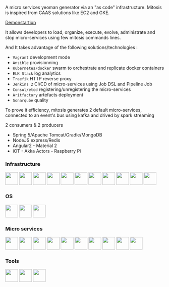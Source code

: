 A micro services yeoman generator via an "as code" infrastructure. Mitosis is inspired from CAAS solutions like EC2 and GKE.

[Demonstartion](https://github.com/NirbyApp/generator-mitosis/tree/demo)

It allows developers to load, organize, execute, evolve, administrate and stop micro-services using few mitosis commands lines.

And It takes advantage of the following solutions/technologies :

- `Vagrant` development mode 
- `Ansible` provisionning
- `Kubernetes/docker` swarm to orchestrate and replicate docker containers
- `ELK Stack` log analytics
- `Traefik` HTTP reverse proxy
- `Jenkins 2` CI/CD of micro-services using Job DSL and Pipeline Job
- `Consul/etcd` registering/unregistering the micro-services
- `Aritfactory` artefacts deployment
- `Sonarqube` quality

To prove it efficiency, mitosis generates 2 default micro-services, connected to an event's bus using kafka and drived by spark streaming

2 consumers & 2 producers

- Spring 5/Apache Tomcat/Gradle/MongoDB
- NodeJS express/Redis
- Angular2 - Material 2
- iOT - Akka Actors - Raspberry Pi

<h3>Infrastructure </h3> 
<img src="https://avatars2.githubusercontent.com/u/1714870?v=3&s=200" height="40" />
<img src="https://www.vagrantup.com/assets/images/logo-header-53d0bd25.png" height="40" />
<img src="https://upload.wikimedia.org/wikipedia/fr/thumb/4/4b/Ansible_logo.png/120px-Ansible_logo.png" height="40" />
<img src="https://www.docker.com/sites/default/files/moby.svg" height="40" />
<img src="https://jenkins.io/images/226px-Jenkins_logo.svg.png" height="40" />
<img src="https://www.docker.com/sites/default/files/docker-swarm-hero2.png" height="40" />
<img src="https://opencredo.com/wp-content/uploads/2015/12/kubernetes.png" height="40" />
<img src="https://traefik.io/traefik.logo.png" height="40"/>
<img src="https://blog.osones.com/images/docker/etcd.png" height="40"/>
<img src="http://blog.soat.fr/wp-content/uploads/2016/06/consul.png" height="40"/>
<img src="https://dab1nmslvvntp.cloudfront.net/wp-content/uploads/2016/05/1462437187elk-logo.png" height="40"/>
<br/>
<h3>OS </h3> 
<img src="https://blog.osones.com/images/docker/coreos.png" height="40"/>
<img src="http://design.ubuntu.com/wp-content/uploads/ubuntu-logo112.png" height="40"/>
<img src="https://upload.wikimedia.org/wikipedia/commons/thumb/b/bf/Centos-logo-light.svg/2000px-Centos-logo-light.svg.png" height="40"/>
<br/>
<h3>Micro services </h3>  
<img src="http://airisdata.com/wp-content/uploads/2016/01/kafka-logo-600x390.jpg" height="40"/>
<img src="http://spark.apache.org/images/spark-logo-trademark.png" height="40"/>
<img src="https://upload.wikimedia.org/wikipedia/commons/thumb/7/7b/Tomcat-logo.svg/2000px-Tomcat-logo.svg.png" height="40"/>
<img src="https://nodeblog.files.wordpress.com/2011/07/nodejs.png" height="40"/>
<img src="https://jaxenter.de/wp-content/uploads/2015/02/spring-by-pivotal-logo.png" height="40"/>
<img src="https://upload.wikimedia.org/wikipedia/en/thumb/6/6b/Redis_Logo.svg/1280px-Redis_Logo.svg.png" height="40"/>
<img src="https://webassets.mongodb.com/_com_assets/cms/mongodb-logo-rgb-j6w271g1xn.jpg" height="40"/>
<img src="https://angular.io/resources/images/logos/angular2/angular.svg" height="40"/>
<img src="http://akka.io/resources/images/akka_full_color.svg" height="40"/>
<img src="http://www.geektouch.fr/wp-content/uploads/2013/05/media_raspberry_pi.jpg" height="40"/>
</br>
<h3>Tools </h3>  
<img src="https://www.sonarqube.org/assets/logo-31ad3115b1b4b120f3d1efd63e6b13ac9f1f89437f0cf6881cc4d8b5603a52b4.svg" height="40"/>
<img src="https://www.jfrog.com/wp-content/uploads/2015/09/Artifactory_HEX1.png" height="40"/>
<img src="https://s3.amazonaws.com/satisfaction-production/s3_images/592380/gradle_logo.gif" height="40"/>



